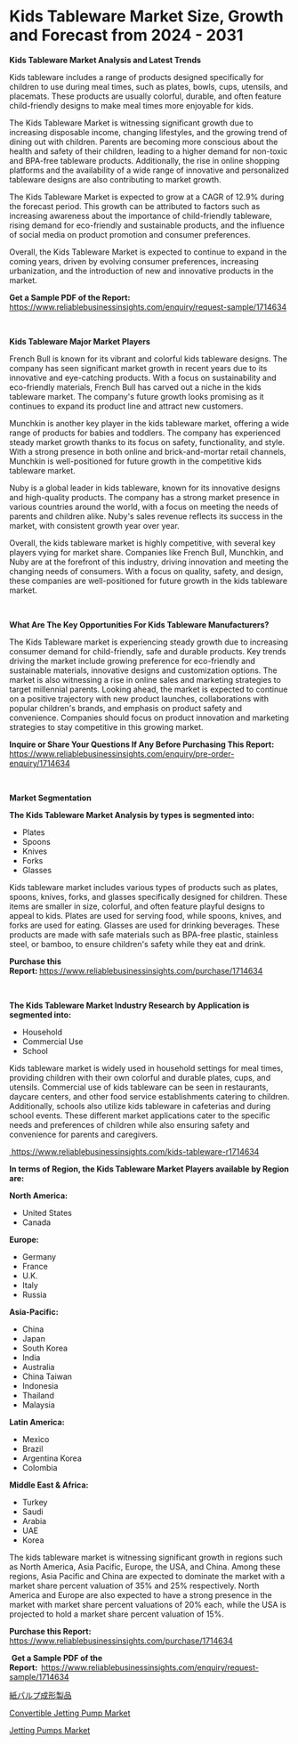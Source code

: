 <p><h1>Kids Tableware Market Size, Growth and Forecast from 2024 - 2031</h1></p><p><strong>Kids Tableware Market Analysis and Latest Trends</strong></p>
<p><p>Kids tableware includes a range of products designed specifically for children to use during meal times, such as plates, bowls, cups, utensils, and placemats. These products are usually colorful, durable, and often feature child-friendly designs to make meal times more enjoyable for kids.</p><p>The Kids Tableware Market is witnessing significant growth due to increasing disposable income, changing lifestyles, and the growing trend of dining out with children. Parents are becoming more conscious about the health and safety of their children, leading to a higher demand for non-toxic and BPA-free tableware products. Additionally, the rise in online shopping platforms and the availability of a wide range of innovative and personalized tableware designs are also contributing to market growth.</p><p>The Kids Tableware Market is expected to grow at a CAGR of 12.9% during the forecast period. This growth can be attributed to factors such as increasing awareness about the importance of child-friendly tableware, rising demand for eco-friendly and sustainable products, and the influence of social media on product promotion and consumer preferences.</p><p>Overall, the Kids Tableware Market is expected to continue to expand in the coming years, driven by evolving consumer preferences, increasing urbanization, and the introduction of new and innovative products in the market.</p></p>
<p><strong>Get a Sample PDF of the Report:&nbsp;</strong> <a href="https://www.reliablebusinessinsights.com/enquiry/request-sample/1714634">https://www.reliablebusinessinsights.com/enquiry/request-sample/1714634</a></p>
<p>&nbsp;</p>
<p><strong>Kids Tableware Major Market Players</strong></p>
<p><p>French Bull is known for its vibrant and colorful kids tableware designs. The company has seen significant market growth in recent years due to its innovative and eye-catching products. With a focus on sustainability and eco-friendly materials, French Bull has carved out a niche in the kids tableware market. The company's future growth looks promising as it continues to expand its product line and attract new customers.</p><p>Munchkin is another key player in the kids tableware market, offering a wide range of products for babies and toddlers. The company has experienced steady market growth thanks to its focus on safety, functionality, and style. With a strong presence in both online and brick-and-mortar retail channels, Munchkin is well-positioned for future growth in the competitive kids tableware market.</p><p>Nuby is a global leader in kids tableware, known for its innovative designs and high-quality products. The company has a strong market presence in various countries around the world, with a focus on meeting the needs of parents and children alike. Nuby's sales revenue reflects its success in the market, with consistent growth year over year.</p><p>Overall, the kids tableware market is highly competitive, with several key players vying for market share. Companies like French Bull, Munchkin, and Nuby are at the forefront of this industry, driving innovation and meeting the changing needs of consumers. With a focus on quality, safety, and design, these companies are well-positioned for future growth in the kids tableware market.</p></p>
<p>&nbsp;</p>
<p><strong>What Are The Key Opportunities For Kids Tableware Manufacturers?</strong></p>
<p><p>The Kids Tableware market is experiencing steady growth due to increasing consumer demand for child-friendly, safe and durable products. Key trends driving the market include growing preference for eco-friendly and sustainable materials, innovative designs and customization options. The market is also witnessing a rise in online sales and marketing strategies to target millennial parents. Looking ahead, the market is expected to continue on a positive trajectory with new product launches, collaborations with popular children's brands, and emphasis on product safety and convenience. Companies should focus on product innovation and marketing strategies to stay competitive in this growing market.</p></p>
<p><strong>Inquire or Share Your Questions If Any Before Purchasing This Report:</strong> <a href="https://www.reliablebusinessinsights.com/enquiry/pre-order-enquiry/1714634">https://www.reliablebusinessinsights.com/enquiry/pre-order-enquiry/1714634</a></p>
<p>&nbsp;</p>
<p><strong>Market Segmentation</strong></p>
<p><strong>The Kids Tableware Market Analysis by types is segmented into:</strong></p>
<p><ul><li>Plates</li><li>Spoons</li><li>Knives</li><li>Forks</li><li>Glasses</li></ul></p>
<p><p>Kids tableware market includes various types of products such as plates, spoons, knives, forks, and glasses specifically designed for children. These items are smaller in size, colorful, and often feature playful designs to appeal to kids. Plates are used for serving food, while spoons, knives, and forks are used for eating. Glasses are used for drinking beverages. These products are made with safe materials such as BPA-free plastic, stainless steel, or bamboo, to ensure children's safety while they eat and drink.</p></p>
<p><strong>Purchase this Report:&nbsp;</strong><a href="https://www.reliablebusinessinsights.com/purchase/1714634">https://www.reliablebusinessinsights.com/purchase/1714634</a></p>
<p>&nbsp;</p>
<p><strong>The Kids Tableware Market Industry Research by Application is segmented into:</strong></p>
<p><ul><li>Household</li><li>Commercial Use</li><li>School</li></ul></p>
<p><p>Kids tableware market is widely used in household settings for meal times, providing children with their own colorful and durable plates, cups, and utensils. Commercial use of kids tableware can be seen in restaurants, daycare centers, and other food service establishments catering to children. Additionally, schools also utilize kids tableware in cafeterias and during school events. These different market applications cater to the specific needs and preferences of children while also ensuring safety and convenience for parents and caregivers.</p></p>
<p><a href="https://www.reliablebusinessinsights.com/kids-tableware-r1714634">&nbsp;https://www.reliablebusinessinsights.com/kids-tableware-r1714634</a></p>
<p><strong>In terms of Region, the Kids Tableware Market Players available by Region are:</strong></p>
<p>
    <p> <strong> North America: </strong>
        <ul>
            <li>United States</li>
            <li>Canada</li>
        </ul>
        </p> 
    <p> <strong> Europe: </strong>
        <ul>
            <li>Germany</li>
            <li>France</li>
            <li>U.K.</li>
            <li>Italy</li>
            <li>Russia</li>
        </ul>
        </p> 
    <p> <strong> Asia-Pacific: </strong>
        <ul>
            <li>China</li>
            <li>Japan</li>
            <li>South Korea</li>
            <li>India</li>
            <li>Australia</li>
            <li>China Taiwan</li>
            <li>Indonesia</li>
            <li>Thailand</li>
            <li>Malaysia</li>
        </ul>
        </p> 
    <p> <strong> Latin America: </strong>
        <ul>
            <li>Mexico</li>
            <li>Brazil</li>
            <li>Argentina Korea</li>
            <li>Colombia</li>
        </ul>
        </p> 
    <p> <strong> Middle East & Africa: </strong>
        <ul>
            <li>Turkey</li>
            <li>Saudi</li>
            <li>Arabia</li>
            <li>UAE</li>
            <li>Korea</li>
        </ul>
    </p>
    </p>
<p><p>The kids tableware market is witnessing significant growth in regions such as North America, Asia Pacific, Europe, the USA, and China. Among these regions, Asia Pacific and China are expected to dominate the market with a market share percent valuation of 35% and 25% respectively. North America and Europe are also expected to have a strong presence in the market with market share percent valuations of 20% each, while the USA is projected to hold a market share percent valuation of 15%.</p></p>
<p><strong>Purchase this Report: </strong><a href="https://www.reliablebusinessinsights.com/purchase/1714634">https://www.reliablebusinessinsights.com/purchase/1714634</a></p>
<p>&nbsp;<strong>Get a Sample PDF of the Report:&nbsp;&nbsp;</strong><a href="https://www.reliablebusinessinsights.com/enquiry/request-sample/1714634">https://www.reliablebusinessinsights.com/enquiry/request-sample/1714634</a></p>
<p><strong></strong></p>
<p><p><a href="https://github.com/DudleyFerry/Market-Research-Report-List-1/blob/main/9034611113401.md">紙パルプ成形製品</a></p><p><a href="https://github.com/julyju69/Market-Research-Report-List-3/blob/main/convertible-jetting-pump-market.md">Convertible Jetting Pump Market</a></p><p><a href="https://github.com/gdfhhhj/Market-Research-Report-List-5/blob/main/jetting-pumps-market.md">Jetting Pumps Market</a></p></p>